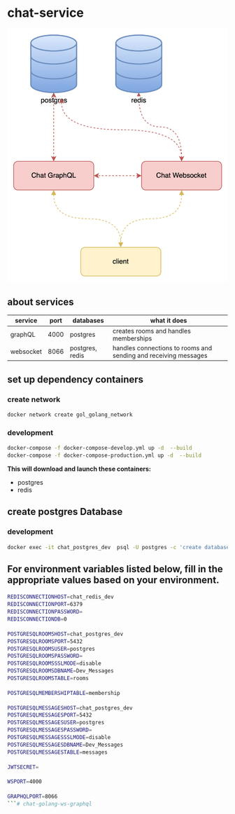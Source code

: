 # chat-service 

![](images/diagram1.png)

## about services 
| service | port | databases | what it does |
|--|--|--|--|
| graphQL | 4000 | postgres | creates rooms and handles memberships |
| websocket | 8066 | postgres, redis | handles connections to rooms and sending and receiving messages |

## set up dependency containers
### create network 
```bash
docker network create gol_golang_network
```

### development
```bash
docker-compose -f docker-compose-develop.yml up -d  --build
docker-compose -f docker-compose-production.yml up -d  --build
```

**This will download and launch these containers:**
- postgres
- redis

## create postgres Database
### development
```bash
docker exec -it chat_postgres_dev  psql -U postgres -c 'create database "Dev_Messages"'
```

## For environment variables listed below, fill in the appropriate values based on your environment.

```bash
REDISCONNECTIONHOST=chat_redis_dev
REDISCONNECTIONPORT=6379
REDISCONNECTIONPASSWORD=
REDISCONNECTIONDB=0

POSTGRESQLROOMSHOST=chat_postgres_dev
POSTGRESQLROOMSPORT=5432
POSTGRESQLROOMSUSER=postgres
POSTGRESQLROOMSPASSWORD=
POSTGRESQLROOMSSSLMODE=disable
POSTGRESQLROOMSDBNAME=Dev_Messages
POSTGRESQLROOMSTABLE=rooms

POSTGRESQLMEMBERSHIPTABLE=membership

POSTGRESQLMESSAGESHOST=chat_postgres_dev
POSTGRESQLMESSAGESPORT=5432
POSTGRESQLMESSAGESUSER=postgres
POSTGRESQLMESSAGESPASSWORD=
POSTGRESQLMESSAGESSSLMODE=disable
POSTGRESQLMESSAGESDBNAME=Dev_Messages
POSTGRESQLMESSAGESTABLE=messages

JWTSECRET=

WSPORT=4000

GRAPHQLPORT=8066
```# chat-golang-ws-graphql
